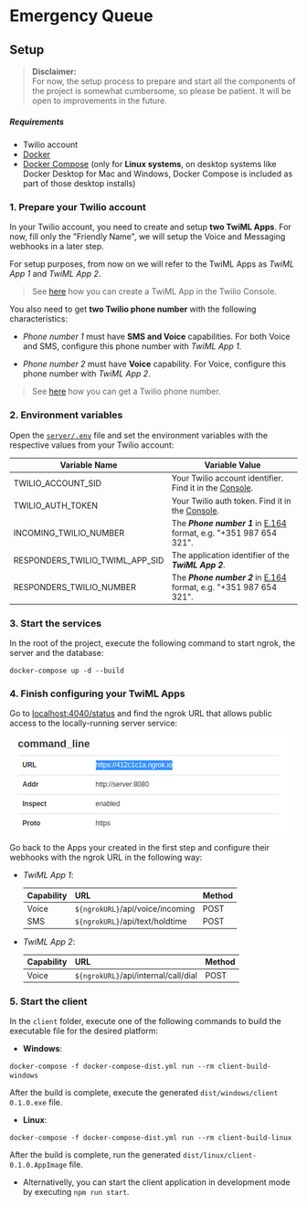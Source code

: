 #  Emergency Queue

## Setup

> **Disclaimer:** <br>
> For now, the setup process to prepare and start all the components of the project is somewhat cumbersome, so please be patient. It will be open to improvements in the future.

##### Requirements

- Twilio account
- [Docker](https://docs.docker.com/get-docker/)
- [Docker Compose](https://docs.docker.com/compose/install/) (only for **Linux systems**, on desktop systems like Docker Desktop for Mac and Windows, Docker Compose is included as part of those desktop installs)

### 1. Prepare your Twilio account

In your Twilio account, you need to create and setup **two TwiML Apps**. For now, fill only the "Friendly Name", we will setup the Voice and Messaging webhooks in a later step.

For setup purposes, from now on we will refer to the TwiML Apps as _TwiML App 1_ and _TwiML App 2_.

> See [here](https://support.twilio.com/hc/en-us/articles/223180928-How-Do-I-Create-a-TwiML-App-) how you can create a TwiML App in the Twilio Console.

You also need to get **two Twilio phone number** with the following characteristics:

- _Phone number 1_ must have **SMS and Voice** capabilities. For both Voice and SMS, configure this phone number with _TwiML App 1_.

- _Phone number 2_ must have **Voice** capability. For Voice, configure this phone number with _TwiML App 2_.

> See [here](https://support.twilio.com/hc/en-us/articles/223135247-How-to-Search-for-and-Buy-a-Twilio-Phone-Number-from-Console) how you can get a Twilio phone number.

### 2. Environment variables

Open the [`server/.env`](server/.env) file and set the environment variables with the respective values from your Twilio account:

| Variable Name | Variable Value |
| --- | --- |
| TWILIO_ACCOUNT_SID | Your Twilio account identifier. Find it in the [Console](https://www.twilio.com/console). |
| TWILIO_AUTH_TOKEN | Your Twilio auth token. Find it in the [Console](https://www.twilio.com/console). |
| INCOMING_TWILIO_NUMBER | The **_Phone number 1_** in [E.164](https://en.wikipedia.org/wiki/E.164) format, e.g. "+351 987 654 321". |
| RESPONDERS_TWILIO_TWIML_APP_SID | The application identifier of the **_TwiML App 2_**. |
| RESPONDERS_TWILIO_NUMBER | The **_Phone number 2_** in [E.164](https://en.wikipedia.org/wiki/E.164) format, e.g. "+351 987 654 321". |


### 3. Start the services

In the root of the project, execute the following command to start ngrok, the server and the database:

```
docker-compose up -d --build
```

### 4. Finish configuring your TwiML Apps

Go to [localhost:4040/status](http://localhost:4040/status) and find the ngrok URL that allows public access to the locally-running server service:

![ngrok-URL](README-ngrok.png)

Go back to the Apps your created in the first step and configure their webhooks with the ngrok URL in the following way:

- _TwiML App 1_:

    | Capability | URL | Method |
    | --- | --- | --- |
    | Voice | `${ngrokURL}`/api/voice/incoming | POST |
    | SMS | `${ngrokURL}`/api/text/holdtime | POST |

- _TwiML App 2_:

    | Capability | URL | Method |
    | --- | --- | --- |
    | Voice | `${ngrokURL}`/api/internal/call/dial  | POST |

### 5. Start the client

In the `client` folder, execute one of the following commands to build the executable file for the desired platform:

- **Windows**: 

```
docker-compose -f docker-compose-dist.yml run --rm client-build-windows
```

After the build is complete, execute the generated `dist/windows/client 0.1.0.exe` file.

- **Linux**: 

```
docker-compose -f docker-compose-dist.yml run --rm client-build-linux
```

After the build is complete, run the generated `dist/linux/client-0.1.0.AppImage` file.

- Alternativelly, you can start the client application in development mode by executing `npm run start`.
